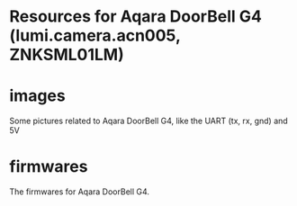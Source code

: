 # Resources for Aqara DoorBell G4 (lumi.camera.acn005, ZNKSML01LM)


# images
Some pictures related to Aqara DoorBell G4, like the UART (tx, rx, gnd) and 5V

# firmwares
The firmwares for Aqara DoorBell G4.
